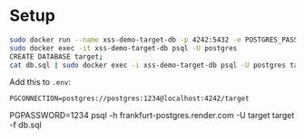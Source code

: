 # Setup

```sh
sudo docker run --name xss-demo-target-db -p 4242:5432 -e POSTGRES_PASSWORD=1234 -d postgres:latest
sudo docker exec -it xss-demo-target-db psql -U postgres
CREATE DATABASE target;
cat db.sql | sudo docker exec -i xss-demo-target-db psql -U postgres target
```

Add this to `.env`:

```
PGCONNECTION=postgres://postgres:1234@localhost:4242/target
```

PGPASSWORD=1234 psql -h frankfurt-postgres.render.com -U target target -f db.sql
